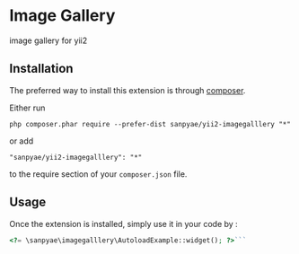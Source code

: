 Image Gallery
=============
image gallery for yii2

Installation
------------

The preferred way to install this extension is through [composer](http://getcomposer.org/download/).

Either run

```
php composer.phar require --prefer-dist sanpyae/yii2-imagegalllery "*"
```

or add

```
"sanpyae/yii2-imagegalllery": "*"
```

to the require section of your `composer.json` file.


Usage
-----

Once the extension is installed, simply use it in your code by  :

```php
<?= \sanpyae\imagegalllery\AutoloadExample::widget(); ?>```